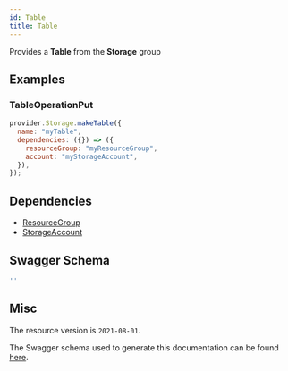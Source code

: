 ```yaml
---
id: Table
title: Table
---
```

Provides a **Table** from the **Storage** group
## Examples
### TableOperationPut
```js
provider.Storage.makeTable({
  name: "myTable",
  dependencies: ({}) => ({
    resourceGroup: "myResourceGroup",
    account: "myStorageAccount",
  }),
});

```
## Dependencies
- [ResourceGroup](../Resources/ResourceGroup.md)
- [StorageAccount](../Storage/StorageAccount.md)
## Swagger Schema
```js
''
```
## Misc
The resource version is `2021-08-01`.

The Swagger schema used to generate this documentation can be found [here](https://github.com/Azure/azure-rest-api-specs/tree/main/specification/storage/resource-manager/Microsoft.Storage/stable/2021-08-01/table.json).
